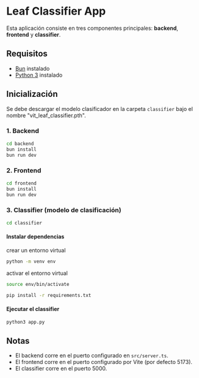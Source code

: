 # Leaf Classifier App

Esta aplicación consiste en tres componentes principales: **backend**, **frontend** y **classifier**.

## Requisitos

- [Bun](https://bun.sh/) instalado
- [Python 3](https://www.python.org/) instalado

## Inicialización

Se debe descargar el modelo clasificador en la carpeta `classifier` bajo el nombre "vit_leaf_classifier.pth".

### 1. Backend

```bash
cd backend
bun install
bun run dev
```

### 2. Frontend

```bash
cd frontend
bun install
bun run dev
```

### 3. Classifier (modelo de clasificación)

```bash
cd classifier
```

#### Instalar dependencias
crear un entorno virtual

```bash
python -m venv env
```

activar el entorno virtual

```bash
source env/bin/activate
```

```bash
pip install -r requirements.txt
```
#### Ejecutar el classifier
```bash
python3 app.py
```
## Notas

- El backend corre en el puerto configurado en `src/server.ts`.
- El frontend corre en el puerto configurado por Vite (por defecto 5173).
- El classifier corre en el puerto 5000.
